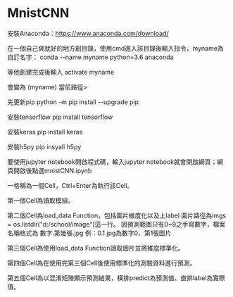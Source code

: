 # MnistCNN
安裝Anaconda：https://www.anaconda.com/download/

在一個自己爽就好的地方創目錄，使用cmd進入該目錄後輸入指令，myname為自訂名字：
conda --name myname python=3.6 anaconda

等他創建完成後輸入
activate  myname

會變為
(myname) 當前路徑>

先更新pip
python -m pip install --upgrade pip

安裝tensorflow
pip install tensorflow

安裝keras
pip install keras

安裝h5py
pip insyall h5py

要使用jupyter notebook開啟程式碼，輸入jupyter notebook就會開啟網頁；網頁開啟後點選mnistCNN.ipynb

一格稱為一個Cell，Ctrl+Enter為執行該Cell。

第一個Cell為讀取模組。

第二個Cell為load_data Function，包括圖片維度化以及上label
圖片路徑為imgs = os.listdir("d:/school/image")這一行。
因預測範圍只有0~9之手寫數字，檔案名稱格式為 數字.第幾張.jpg 
例：0.1.jpg為數字0、第1張圖片

第三個Cell為使用load_data Function讀取圖片並將維度標準化。

第四個Cell為在使用完第三個Cell後使用標準化的測驗資料進行預測。

第五個Cell為以混淆矩陣顯示預測結果，橫排predict為預測值、直排label為實際值。

